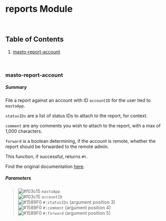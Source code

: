 # reports Module


<br />

## Table of Contents
1. [masto-report-account](#masto-report-account)


<br />

### masto-report-account
##### Summary
File a report against an account with ID `accountID` for the user tied to
`mastoApp`.

`statusIDs` are a list of status IDs to attach to the report, for context.

`comment` are any comments you wish to attach to the report, with a max of 1,000
characters.

`forward` is a boolean determining, if the account is remote, whether the report
should be forwarded to the remote admin.

This function, if successful, returns `#t`.

Find the original documentation [here](https://docs.joinmastodon.org/methods/accounts/reports/).
##### Parameters
> ![#f03c15](https://placehold.it/15/f03c15/000000?text=+) `mastoApp` <br />
> ![#f03c15](https://placehold.it/15/f03c15/000000?text=+) `accountID` <br />
> ![#1589F0](https://placehold.it/15/1589F0/000000?text=+) `#:statusIDs` (argument position 3) <br />
> ![#1589F0](https://placehold.it/15/1589F0/000000?text=+) `#:comment` (argument position 4) <br />
> ![#1589F0](https://placehold.it/15/1589F0/000000?text=+) `#:forward` (argument position 5) <br />

<br />

